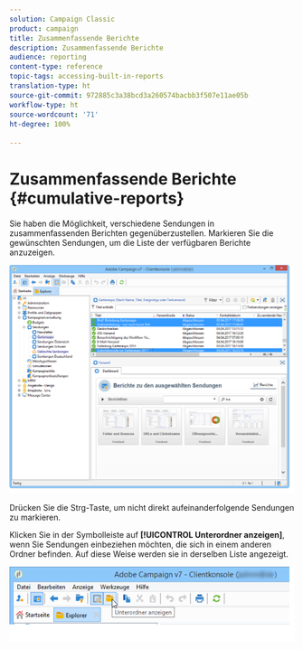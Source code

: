 ```yaml
---
solution: Campaign Classic
product: campaign
title: Zusammenfassende Berichte
description: Zusammenfassende Berichte
audience: reporting
content-type: reference
topic-tags: accessing-built-in-reports
translation-type: ht
source-git-commit: 972885c3a38bcd3a260574bacbb3f507e11ae05b
workflow-type: ht
source-wordcount: '71'
ht-degree: 100%

---
```



# Zusammenfassende Berichte {#cumulative-reports}

Sie haben die Möglichkeit, verschiedene Sendungen in zusammenfassenden Berichten gegenüberzustellen. Markieren Sie die gewünschten Sendungen, um die Liste der verfügbaren Berichte anzuzeigen.

![](assets/s_ncs_user_report_compare_tab.png)

Drücken Sie die Strg-Taste, um nicht direkt aufeinanderfolgende Sendungen zu markieren.

Klicken Sie in der Symbolleiste auf **[!UICONTROL Unterordner anzeigen]**, wenn Sie Sendungen einbeziehen möchten, die sich in einem anderen Ordner befinden. Auf diese Weise werden sie in derselben Liste angezeigt.

![](assets/s_ncs_user_display_children_icon.png)

